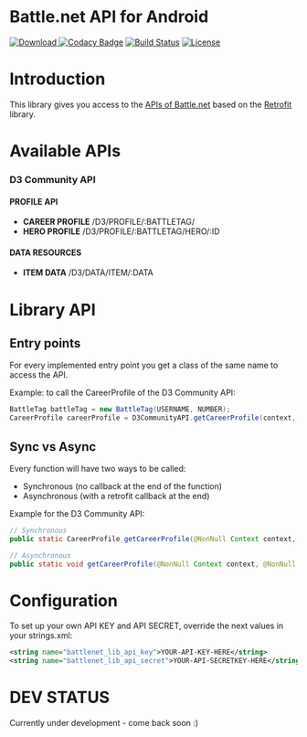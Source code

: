 # Battle.net API for Android

[![Download](https://api.bintray.com/packages/galex/maven/battlenet-api-android/images/download.svg) ](https://bintray.com/galex/maven/battlenet-api-android/_latestVersion) [![Codacy Badge](https://api.codacy.com/project/badge/Grade/344f27ce49f940df8770836acb8aa926)](https://www.codacy.com/app/galex/battlenet-api-android?utm_source=github.com&utm_medium=referral&utm_content=galex/battlenet-api-android&utm_campaign=badger)
[![Build Status](https://travis-ci.org/galex/battlenet-api-android.svg?branch=master)](https://travis-ci.org/galex/battlenet-api-android) [![License](https://img.shields.io/badge/License-Apache%202.0-blue.svg)](https://opensource.org/licenses/Apache-2.0)
                                                                                                                          
# Introduction

This library gives you access to the [APIs of Battle.net](https://dev.battle.net/io-docs) based on the [Retrofit](http://square.github.io/retrofit/) library.

# Available APIs

### D3 Community API 

#### PROFILE API
- **CAREER PROFILE** /D3/PROFILE/:BATTLETAG/
- **HERO PROFILE** /D3/PROFILE/:BATTLETAG/HERO/:ID
#### DATA RESOURCES
- **ITEM DATA** /D3/DATA/ITEM/:DATA

# Library API

## Entry points

For every implemented entry point you get a class of the same name to access the API. 

Example: to call the CareerProfile of the D3 Community API:

```java
BattleTag battleTag = new BattleTag(USERNAME, NUMBER);
CareerProfile careerProfile = D3CommunityAPI.getCareerProfile(context, Region.EU, battleTag, Locale.ENGLISH);
```
## Sync vs Async
Every function will have two ways to be called:
* Synchronous (no callback at the end of the function)
* Asynchronous (with a retrofit callback at the end)

Example for the D3 Community API:
```java
// Synchronous
public static CareerProfile getCareerProfile(@NonNull Context context, @NonNull Region region, @NonNull BattleTag battleTag, @NonNull Locale locale);

// Asynchronous
public static void getCareerProfile(@NonNull Context context, @NonNull Region region, @NonNull BattleTag battleTag, @NonNull Locale locale, @NonNull Callback<CareerProfile> callback);
```

# Configuration

To set up your own API KEY and API SECRET, override the next values in your strings.xml:

```xml
<string name="battlenet_lib_api_key">YOUR-API-KEY-HERE</string>
<string name="battlenet_lib_api_secret">YOUR-API-SECRETKEY-HERE</string>
```

# DEV STATUS

Currently under development - come back soon :)
